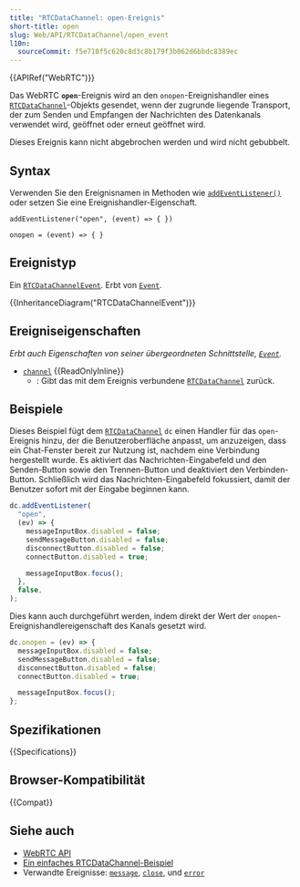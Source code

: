 ```yaml
---
title: "RTCDataChannel: open-Ereignis"
short-title: open
slug: Web/API/RTCDataChannel/open_event
l10n:
  sourceCommit: f5e710f5c620c8d3c8b179f3b062d6bbdc8389ec
---
```


{{APIRef("WebRTC")}}

Das WebRTC **`open`**-Ereignis wird an den `onopen`-Ereignishandler eines [`RTCDataChannel`](/de/docs/Web/API/RTCDataChannel)-Objekts gesendet, wenn der zugrunde liegende Transport, der zum Senden und Empfangen der Nachrichten des Datenkanals verwendet wird, geöffnet oder erneut geöffnet wird.

Dieses Ereignis kann nicht abgebrochen werden und wird nicht gebubbelt.

## Syntax

Verwenden Sie den Ereignisnamen in Methoden wie [`addEventListener()`](/de/docs/Web/API/EventTarget/addEventListener) oder setzen Sie eine Ereignishandler-Eigenschaft.

```js-nolint
addEventListener("open", (event) => { })

onopen = (event) => { }
```

## Ereignistyp

Ein [`RTCDataChannelEvent`](/de/docs/Web/API/RTCDataChannelEvent). Erbt von [`Event`](/de/docs/Web/API/Event).

{{InheritanceDiagram("RTCDataChannelEvent")}}

## Ereigniseigenschaften

_Erbt auch Eigenschaften von seiner übergeordneten Schnittstelle, [`Event`](/de/docs/Web/API/Event)._

- [`channel`](/de/docs/Web/API/RTCDataChannelEvent/channel) {{ReadOnlyInline}}
  - : Gibt das mit dem Ereignis verbundene [`RTCDataChannel`](/de/docs/Web/API/RTCDataChannel) zurück.

## Beispiele

Dieses Beispiel fügt dem [`RTCDataChannel`](/de/docs/Web/API/RTCDataChannel) `dc` einen Handler für das `open`-Ereignis hinzu, der die Benutzeroberfläche anpasst, um anzuzeigen, dass ein Chat-Fenster bereit zur Nutzung ist, nachdem eine Verbindung hergestellt wurde. Es aktiviert das Nachrichten-Eingabefeld und den Senden-Button sowie den Trennen-Button und deaktiviert den Verbinden-Button. Schließlich wird das Nachrichten-Eingabefeld fokussiert, damit der Benutzer sofort mit der Eingabe beginnen kann.

```js
dc.addEventListener(
  "open",
  (ev) => {
    messageInputBox.disabled = false;
    sendMessageButton.disabled = false;
    disconnectButton.disabled = false;
    connectButton.disabled = true;

    messageInputBox.focus();
  },
  false,
);
```

Dies kann auch durchgeführt werden, indem direkt der Wert der `onopen`-Ereignishandlereigenschaft des Kanals gesetzt wird.

```js
dc.onopen = (ev) => {
  messageInputBox.disabled = false;
  sendMessageButton.disabled = false;
  disconnectButton.disabled = false;
  connectButton.disabled = true;

  messageInputBox.focus();
};
```

## Spezifikationen

{{Specifications}}

## Browser-Kompatibilität

{{Compat}}

## Siehe auch

- [WebRTC API](/de/docs/Web/API/WebRTC_API)
- [Ein einfaches RTCDataChannel-Beispiel](/de/docs/Web/API/WebRTC_API/Simple_RTCDataChannel_sample)
- Verwandte Ereignisse: [`message`](/de/docs/Web/API/RTCDataChannel/message_event), [`close`](/de/docs/Web/API/RTCDataChannel/close_event), und [`error`](/de/docs/Web/API/RTCDataChannel/error_event)

